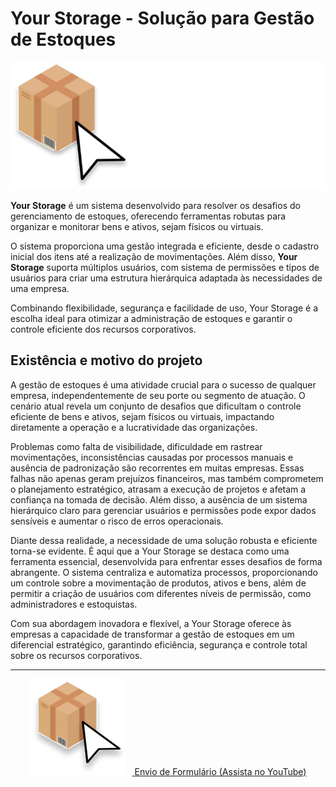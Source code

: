 <h1>Your Storage - Solução para Gestão de Estoques</h1>

<img src='./homepage/src/images/Logo.svg'/>

<p><b>Your Storage</b> é um sistema desenvolvido para resolver os desafios do gerenciamento de estoques, oferecendo ferramentas robutas para organizar e monitorar bens e ativos, sejam físicos ou virtuais.</p>

<p>O sistema proporciona uma gestão integrada e eficiente, desde o cadastro inicial dos itens até a realização de movimentações. Além disso, <b>Your Storage</b> suporta múltiplos usuários, com sistema de permissões e tipos de usuários para criar uma estrutura hierárquica adaptada às necessidades de uma empresa.</p>

<p>Combinando flexibilidade, segurança e facilidade de uso, Your Storage é a escolha ideal para otimizar a administração de estoques e garantir o controle eficiente dos recursos corporativos.</p>


<h2>Existência e motivo do projeto</h2>

<p>A gestão de estoques é uma atividade crucial para o sucesso de qualquer empresa, independentemente de seu porte ou segmento de atuação. O cenário atual revela um conjunto de desafios que dificultam o controle eficiente de bens e ativos, sejam físicos ou virtuais, impactando diretamente a operação e a lucratividade das organizações.

Problemas como falta de visibilidade, dificuldade em rastrear movimentações, inconsistências causadas por processos manuais e ausência de padronização são recorrentes em muitas empresas. Essas falhas não apenas geram prejuízos financeiros, mas também comprometem o planejamento estratégico, atrasam a execução de projetos e afetam a confiança na tomada de decisão. Além disso, a ausência de um sistema hierárquico claro para gerenciar usuários e permissões pode expor dados sensíveis e aumentar o risco de erros operacionais.

Diante dessa realidade, a necessidade de uma solução robusta e eficiente torna-se evidente. É aqui que a Your Storage se destaca como uma ferramenta essencial, desenvolvida para enfrentar esses desafios de forma abrangente. O sistema centraliza e automatiza processos, proporcionando um controle sobre a movimentação de produtos, ativos e bens, além de permitir a criação de usuários com diferentes níveis de permissão, como administradores e estoquistas.

Com sua abordagem inovadora e flexível, a Your Storage oferece às empresas a capacidade de transformar a gestão de estoques em um diferencial estratégico, garantindo eficiência, segurança e controle total sobre os recursos corporativos.</p>

<hr>

<p style="display: flex; align-items: center; justify-content: center;">
  <a href="https://youtu.be/fapHnlTCpQE" target="_blank">
    <img src="./homepage/src/images/Logo_reduzido.svg" alt="Envio de Formulário" style="margin-right: 10px;" />
    <span>Envio de Formulário (Assista no YouTube)</span>
  </a>
</p>
